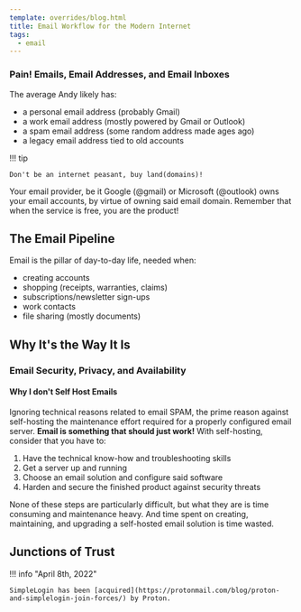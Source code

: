```yaml
---
template: overrides/blog.html
title: Email Workflow for the Modern Internet
tags:
  - email
---
```


### Pain! Emails, Email Addresses, and Email Inboxes

The average Andy likely has:

- a personal email address (probably Gmail)
- a work email address (mostly powered by Gmail or Outlook)
- a spam email address (some random address made ages ago)
- a legacy email address tied to old accounts

!!! tip

	Don't be an internet peasant, buy land(domains)!

Your email provider, be it Google (@gmail) or Microsoft (@outlook) owns your email accounts, by virtue of owning said email domain. Remember that when the service is free, you are the product!

## The Email Pipeline

Email is the pillar of day-to-day life, needed when:

- creating accounts
- shopping (receipts, warranties, claims)
- subscriptions/newsletter sign-ups
- work contacts
- file sharing (mostly documents)

## Why It's the Way It Is


### Email Security, Privacy, and Availability

#### Why I don't Self Host Emails

Ignoring technical reasons related to email SPAM, the prime reason against self-hosting the maintenance effort required for a properly configured email server. **Email is something that should just work!** With self-hosting, consider that you have to:

1. Have the technical know-how and troubleshooting skills
2. Get a server up and running
3. Choose an email solution and configure said software
4. Harden and secure the finished product against security threats

None of these steps are particularly difficult, but what they are is time consuming and maintenance heavy. And time spent on creating, maintaining, and upgrading a self-hosted email solution is time wasted.

## Junctions of Trust

!!! info "April 8th, 2022"

	SimpleLogin has been [acquired](https://protonmail.com/blog/proton-and-simplelogin-join-forces/) by Proton.



